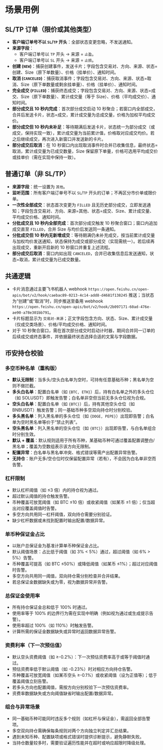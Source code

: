 # 场景用例

## SL/TP 订单（限价或其他类型）

- **客户端订单号不以 `SL`/`TP` 开头**：全部状态变更忽略，不发送通知。
- **来源字段**：
  - 客户端订单号以 `TP` 开头 → 来源 = `止盈`。
  - 客户端订单号以 `SL` 开头 → 来源 = `止损`。
- **创建 (`NEW`)**：捕获创建事件，发送卡片；字段包含交易对、方向、来源、状态=创建、Size（原下单数量）、价格（挂单价）、通知时间。
- **取消 (`CANCELED`)**：捕获取消事件；字段包含交易对、方向、来源、状态=取消、Size（原下单数量或剩余挂单量）、价格（挂单价）、通知时间。
- **完全成交 (`FILLED`)**：捕获终态成交；字段包含交易对、方向、来源、状态=成交、Size（原下单数量）、累计成交量（等于 Size）、价格（平均成交价）、通知时间。
- **部分成交且 10 秒内完成**：首次部分成交启动 10 秒聚合；若窗口内全部成交，合并后发送卡片，状态=成交，累计成交量为总成交量，价格为加权平均成交价。
- **部分成交但 10 秒内未补足**：等待期满后发送卡片，状态统一为部分成交（或成交，保持实现一致），累计成交量为当前累计值，价格取对应成交均价。若之后继续成交，再次进入新窗口并发送新的卡片。
- **部分成交后取消**：在 10 秒窗口内出现取消事件时合并已收集信息，最终状态=取消，累计成交量为已成交数量，Size 保留原下单量，价格可选用平均成交价或挂单价（需在实现中保持一致）。

## 普通订单（非 SL/TP）

- **来源字段**：统一设置为 `其他`。
- **监听范围**：所有客户端订单号不以 `SL`/`TP` 开头的订单；不再区分市价单或限价单。
- **一次性全部成交**：状态首次变更为 `FILLED` 且无历史部分成交，立即发送通知；字段包含交易对、方向、来源=其他、状态=成交、Size、累计成交量、平均成交价格、通知时间。
- **分批成交且 10 秒内全部完成**：首次部分成交触发 10 秒聚合窗口；窗口内追加成交直至 `FILLED`，合并 Size 与均价后发送同一条通知。
- **分批成交但 10 秒内无新增成交**：等待期满仍未补充成交，按当前累计成交量与加权均价发送通知，状态保持为成交或部分成交（实现需统一）。若后续再出现成交，重新开启新的 10 秒窗口并重复上述流程。
- **部分成交后取消**：窗口内如出现 `CANCELED`，合并已收集信息后发送通知，状态=取消，累计成交量为已成交数量。

## 共通逻辑

- 卡片消息通过主要飞书机器人 webhook `https://open.feishu.cn/open-apis/bot/v2/hook/caebac89-0213-4c14-add8-d4681f138245` 推送；当状态为“创建”或“取消”时，同步推送至备用 webhook `https://open.feishu.cn/open-apis/bot/v2/hook/2b097171-60ad-476e-ae90-a78e301bb791`。
- 卡片标题显示为 `交易对-来源`；正文字段包含方向、状态、Size、累计成交量（仅成交类场景）、价格/平均成交价格、通知时间。
- 对于 10 秒聚合窗口，需在首次部分成交时启动计时器，期间合并同一订单的后续成交或终态事件，并依据最终状态选择合适的文案与字段数据。

## 币安持仓校验

### 多空币种名单（重构版）

- **默认无限制**：当多头/空头白名单为空时，可持有任意基础币种；黑名单为空则不做拦截。
- **多头白名单**：配置白名单（如 `{BTC, ETH}`）后，持有白名单之外的多头仓位（如 SOLUSDT）即触发告警；白名单非空但当前无多头仓位视为合规。
- **空头白名单**：配置白名单（如 `{BTC}`）后，持有其他空头仓位（如 BNBUSDT）触发告警；同一基础币种多空双向持仓时分别校验。
- **多头黑名单**：列入黑名单的多头仓位（如 `{DOGE, PEPE}`）出现即告警；白名单为空时黑名单等价于“禁止列表”。
- **空头黑名单**：列入黑名单的空头仓位（如 `{BTC}`）出现即告警，与白名单组合时分别生效。
- **默认 + 覆盖**：默认规则适用于所有币种，某基础币种可通过覆盖配置调整白/黑名单；覆盖为空数组表示该方向无限制。
- **配置异常**：白名单与黑名单冲突、格式错误等需产出配置异常告警。
- **无持仓**：账户无多/空仓位时仅保留配置异常（若有），不会因为白名单非空而告警。

### 杠杆限制

- 默认杠杆阈值（如 ≤3 倍）内的持仓视为通过。
- 超过默认阈值的持仓触发告警。
- 币种覆盖可放宽阈值（如 BTC ≤10 倍）或收紧阈值（如某币 ≤1 倍）；仅当超出对应覆盖阈值时告警。
- 多空方向共用同一杠杆阈值，双向持仓需要分别验证。
- 缺少杠杆数据或未找到配置时输出配置/数据异常。

### 单币种保证金占比

- 以账户总保证金为基准计算单币种保证金占比。
- 默认阈值场景：占比低于阈值（如 3% < 5%）通过，超过阈值（如 6% > 5%）告警。
- 币种覆盖可提高（如 BTC ≤50%）或降低阈值（如某币 ≤1%）；超过对应阈值时告警。
- 多空方向共用同一阈值，双向持仓需分别检查并合并结果。
- 若总保证金数据缺失或为零，视为数据异常并告警。

### 总保证金使用率

- 所有持仓保证金总和低于 100% 时通过。
- 使用率等于 100% 的边界行为需在实现中明确（例如视为通过或生成提示告警）。
- 使用率超过 100%（如 110%）时触发告警。
- 计算所需的保证金数据缺失或异常时返回数据异常告警。

### 资费利率（下一次预估值）

- 默认空头资费阈值（如 ≥-0.2%）：下一次预估资费率高于或等于阈值时通过。
- 预估资费率低于默认阈值（如 -0.23%）时对相应方向持仓告警。
- 币种覆盖可放宽阈值（如某币空头 ≥-0.1%）或收紧阈值（设为正值等）；低于覆盖阈值立刻告警。
- 若多头方向也配置阈值，需按方向分别校验下一次预估资费率。
- 资费率数据缺失或方向阈值缺省时输出配置/数据异常。

### 组合与异常场景

- 同一基础币种可能同时违反多个规则（如杠杆与保证金），需返回全部告警项。
- 多空双向持仓需确保每条规则对两个方向独立判定并汇总结果。
- 遇到未知币种、配置缺项或格式错误时提供诊断提示，避免静默失败。
- 当持仓数量较多时，需要验证遍历性能并在超时或响应超限时降级处理。
